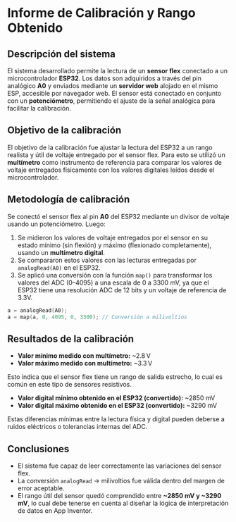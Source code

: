 # Informe de Calibración y Rango Obtenido

## Descripción del sistema

El sistema desarrollado permite la lectura de un **sensor flex** conectado a un microcontrolador **ESP32**. Los datos son adquiridos a través del pin analógico **A0** y enviados mediante un **servidor web** alojado en el mismo ESP, accesible por navegador web. El sensor está conectado en conjunto con un **potenciómetro**, permitiendo el ajuste de la señal analógica para facilitar la calibración.

## Objetivo de la calibración

El objetivo de la calibración fue ajustar la lectura del ESP32 a un rango realista y útil de voltaje entregado por el sensor flex. Para esto se utilizó un **multímetro** como instrumento de referencia para comparar los valores de voltaje entregados físicamente con los valores digitales leídos desde el microcontrolador.

## Metodología de calibración

Se conectó el sensor flex al pin **A0** del ESP32 mediante un divisor de voltaje usando un potenciómetro. Luego:

1. Se midieron los valores de voltaje entregados por el sensor en su estado mínimo (sin flexión) y máximo (flexionado completamente), usando un **multímetro digital**.
2. Se compararon estos valores con las lecturas entregadas por `analogRead(A0)` en el ESP32.
3. Se aplicó una conversión con la función `map()` para transformar los valores del ADC (0–4095) a una escala de 0 a 3300 mV, ya que el ESP32 tiene una resolución ADC de 12 bits y un voltaje de referencia de 3.3V.

```cpp
a = analogRead(A0);
a = map(a, 0, 4095, 0, 3300); // Conversión a milivoltios
```

## Resultados de la calibración

- **Valor mínimo medido con multímetro:** ~2.8 V
- **Valor máximo medido con multímetro:** ~3.3 V

Esto indica que el sensor flex tiene un rango de salida estrecho, lo cual es común en este tipo de sensores resistivos.

- **Valor digital mínimo obtenido en el ESP32 (convertido):** ~2850 mV
- **Valor digital máximo obtenido en el ESP32 (convertido):** ~3290 mV

Estas diferencias mínimas entre la lectura física y digital pueden deberse a ruidos eléctricos o tolerancias internas del ADC.

## Conclusiones

- El sistema fue capaz de leer correctamente las variaciones del sensor flex.
- La conversión `analogRead` → milivoltios fue válida dentro del margen de error aceptable.
- El rango útil del sensor quedó comprendido entre **~2850 mV y ~3290 mV**, lo cual debe tenerse en cuenta al diseñar la lógica de interpretación de datos en App Inventor.